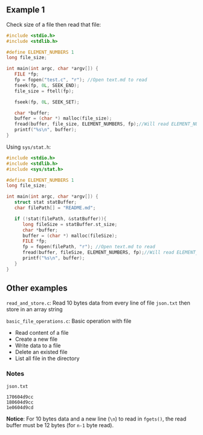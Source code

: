 ## Example 1

Check size of a file then read that file:

```c
#include <stdio.h>
#include <stdlib.h>

#define ELEMENT_NUMBERS 1
long file_size;

int main(int argc, char *argv[]) {
   FILE *fp;
   fp = fopen("test.c", "r"); //Open text.md to read
   fseek(fp, 0L, SEEK_END);
   file_size = ftell(fp);

   fseek(fp, 0L, SEEK_SET);

   char *buffer;
   buffer = (char *) malloc(file_size);
   fread(buffer, file_size, ELEMENT_NUMBERS, fp);//Will read ELEMENT_NUMBERS*READ_SIZE from fp
   printf("%s\n", buffer);
}	
```

Using ``sys/stat.h``:

```c
#include <stdio.h>
#include <stdlib.h>
#include <sys/stat.h>

#define ELEMENT_NUMBERS 1
long file_size;

int main(int argc, char *argv[]) {
   struct stat statBuffer;
   char filePath[] = "README.md";

   if (!stat(filePath, &statBuffer)){
      long fileSize = statBuffer.st_size;
      char *buffer;
      buffer = (char *) malloc(fileSize);
      FILE *fp;
      fp = fopen(filePath, "r"); //Open text.md to read
      fread(buffer, fileSize, ELEMENT_NUMBERS, fp);//Will read ELEMENT_NUMBERS*READ_SIZE from fp
      printf("%s\n", buffer);
   }   
}	
```

## Other examples

``read_and_store.c``: Read 10 bytes data from every line of file ``json.txt`` then store in an array string

``basic_file_operations.c``: Basic operation with file

* Read content of a file
* Create a new file
* Write data to a file
* Delete an existed file
* List all file in the directory

### Notes

``json.txt``

```
170604d9cc
180604d9cc
1e0604d9cd
```

**Notice**: For 10 bytes data and a new line (``\n``) to read in ``fgets()``, the read buffer must be 12 bytes (for ``n-1`` byte read).